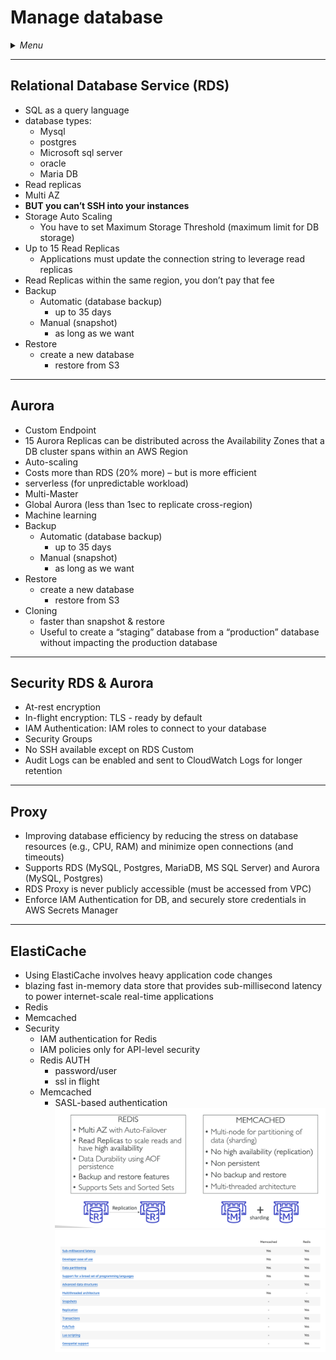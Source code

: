# Manage database

<details>
 <summary><i>Menu</i></summary>

- [RDS](#relational-database-service-rds)
- [Aurora](#aurora)
- [ElastiCache](#elasticache)
</details>

---
## Relational Database Service (RDS)
- SQL as a query language
- database types:
  - Mysql
  - postgres
  - Microsoft sql server
  - oracle
  - Maria DB
- Read replicas
- Multi AZ
- __BUT you can’t SSH into your instances__
- Storage Auto Scaling
  - You have to set Maximum Storage Threshold (maximum limit for DB storage)
- Up to 15 Read Replicas
  - Applications must update the connection string to leverage read replicas
- Read Replicas within the same region, you don’t pay that fee
- Backup
  - Automatic (database backup)
    - up to 35 days
  - Manual (snapshot)
    - as long as we want
- Restore
  - create a new database
    - restore from S3

---
## Aurora
- Custom Endpoint
- 15 Aurora Replicas can be distributed across the Availability Zones that a DB cluster spans within an AWS Region
- Auto-scaling
- Costs more than RDS (20% more) – but is more efficient
- serverless (for unpredictable workload)
- Multi-Master
- Global Aurora (less than 1sec to replicate cross-region)
- Machine learning
- Backup
  - Automatic (database backup)
    - up to 35 days
  - Manual (snapshot)
    - as long as we want
- Restore
  - create a new database
    - restore from S3
- Cloning
  - faster than snapshot & restore
  - Useful to create a “staging” database from a “production” database without impacting the production database

---
## Security RDS & Aurora
- At-rest encryption
- In-flight encryption: TLS - ready by default
- IAM Authentication: IAM roles to connect to your database
- Security Groups
- No SSH available except on RDS Custom
- Audit Logs can be enabled and sent to CloudWatch Logs for longer retention


---
## Proxy
- Improving database efficiency by reducing the stress on database resources (e.g., CPU, RAM) and minimize open connections (and timeouts)
- Supports RDS (MySQL, Postgres, MariaDB, MS SQL Server) and Aurora (MySQL, Postgres)
- RDS Proxy is never publicly accessible (must be accessed from VPC)
- Enforce IAM Authentication for DB, and securely store credentials in AWS Secrets Manager

---
## ElastiCache
- Using ElastiCache involves heavy application code changes
- blazing fast in-memory data store that provides sub-millisecond latency to power internet-scale real-time applications
- Redis
- Memcached
- Security
  - IAM authentication for Redis
  - IAM policies only for API-level security
  - Redis AUTH
    - password/user
    - ssl in flight
  - Memcached
    - SASL-based authentication
![redis vs memCache](../../images/redisVsMemCache_1.png)
![redis vs memCache](../../images/redisVsMemcache.png)